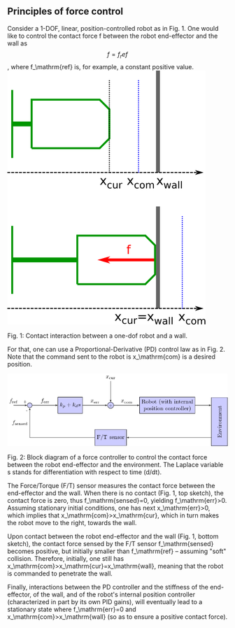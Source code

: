## Principles of force control
Consider a 1-DOF, linear, position-controlled robot as in Fig. 1. One would like to control the contact force f between the robot end-effector and the wall as $${f}={f}_ref$$, where f_\mathrm{ref} is, for example, a constant positive value.
![one_dof](../assets/one_dof.png)
 
 
Fig. 1: Contact interaction between a one-dof robot and a wall.

For that, one can use a Proportional-Derivative (PD) control law as in Fig. 2. Note that the command sent to the robot is x_\mathrm{com} is a desired position.

![controller](../assets/controller.png)


Fig. 2: Block diagram of a force controller to control the contact force between the robot end-effector and the environment. The Laplace variable s stands for differentiation with respect to time (d/dt).

The Force/Torque (F/T) sensor measures the contact force between the end-effector and the wall. When there is no contact (Fig. 1, top sketch), the contact force is zero, thus f_\mathrm{sensed}=0, yielding f_\mathrm{err}>0. Assuming stationary initial conditions, one has next x_\mathrm{err}>0, which implies that x_\mathrm{com}>x_\mathrm{cur}, which in turn makes the robot move to the right, towards the wall.

Upon contact between the robot end-effector and the wall (Fig. 1, bottom sketch), the contact force sensed by the F/T sensor f_\mathrm{sensed} becomes positive, but initially smaller than f_\mathrm{ref} – assuming "soft" collision. Therefore, initially, one still has x_\mathrm{com}>x_\mathrm{cur}=x_\mathrm{wall}, meaning that the robot is commanded to penetrate the wall.

Finally, interactions between the PD controller and the stiffness of the end-effector, of the wall, and of the robot's internal position controller (characterized in part by its own PID gains), will eventually lead to a stationary state where f_\mathrm{err}=0 and x_\mathrm{com}>x_\mathrm{wall} (so as to ensure a positive contact force).
